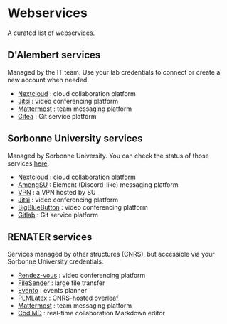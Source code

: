 # Webservices

A curated list of webservices.

## D'Alembert services
Managed by the IT team. Use your lab credentials to connect or create a new account when needed.

- [Nextcloud](https://nextcloud.dalembert.upmc.fr) : cloud collaboration platform
- [Jitsi](https://meeting.dalembert.upmc.fr) : video conferencing platform
- [Mattermost](https://mm.dalembert.upmc.fr) : team messaging platform
- [Gitea](https://git.dalembert.upmc.fr) : Git service platform

## Sorbonne University services
Managed by Sorbonne University. You can check the status of those services [here](https://meteo.fsi.hosted.lip6.fr/status/default).

- [Nextcloud](https://dropsu.sorbonne-universite.fr/) : cloud collaboration platform
- [AmongSU](https://amongsu.sorbonne-universite.fr/) : Element (Discord-like) messaging platform
- [VPN](https://vpn.sorbonne-universite.fr/) : a VPN hosted by SU
- [Jitsi](https://jitsi2.dsi.sorbonne-universite.fr) : video conferencing platform
- [BigBlueButton](https://webinaire.sorbonne-universite.fr) : video conferencing platform
- [Gitlab](https://gitlabsu.sorbonne-universite.fr) : Git service platform

## RENATER services
Services managed by other structures (CNRS), but accessible via your Sorbonne University credentials.

- [Rendez-vous](https://rendez-vous.renater.fr/home/) : video conferencing platform
- [FileSender](https://filesender.renater.fr/) : large file transfer
- [Evento](https://evento.renater.fr/) : events planner
- [PLMLatex](https://plmlatex.math.cnrs.fr) : CNRS-hosted overleaf
- [Mattermost](https://mattermost.math.cnrs.fr/) : team messaging platform
- [CodiMD](https://codimd.math.cnrs.fr/) : real-time collaboration Markdown editor